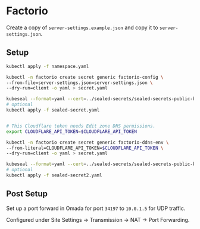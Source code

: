 # Factorio

Create a copy of `server-settings.example.json` and copy it to
`server-settings.json`.

## Setup

```bash
kubectl apply -f namespace.yaml

kubectl -n factorio create secret generic factorio-config \
--from-file=server-settings.json=server-settings.json \
--dry-run=client -o yaml > secret.yaml

kubeseal --format=yaml --cert=../sealed-secrets/sealed-secrets-public-key.pem < secret.yaml > sealed-secret.yaml
# optional
kubectl apply -f sealed-secret.yaml


# This Cloudflare token needs Edit zone DNS permissions.
export CLOUDFLARE_API_TOKEN=$CLOUDFLARE_API_TOKEN

kubectl -n factorio create secret generic factorio-ddns-env \
--from-literal=CLOUDFLARE_API_TOKEN=$CLOUDFLARE_API_TOKEN \
--dry-run=client -o yaml > secret.yaml

kubeseal --format=yaml --cert=../sealed-secrets/sealed-secrets-public-key.pem < secret.yaml > sealed-secret2.yaml
# optional
kubectl apply -f sealed-secret2.yaml
```

## Post Setup

Set up a port forward in Omada for port `34197` to `10.0.1.5` for UDP traffic.

Configured under Site Settings -> Transmission -> NAT -> Port Forwarding.
